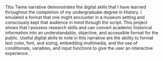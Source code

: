 This Twine narrative demonstrates the digital skills that I have learned throughout the completion of my undergraduate degree in History. I emulated a format that one might encounter in a museum setting and consciously kept that audience in mind through the script. This project shows that I possess research skills and can convert academic historical information into an understandable, objective, and accessible format for the public. Useful digital skills to note in this narrative are the ability to format text color, font, and sizing, embedding multimedia, and the use of conditionals, variables, and input functions to give the user an interactive experience. 
